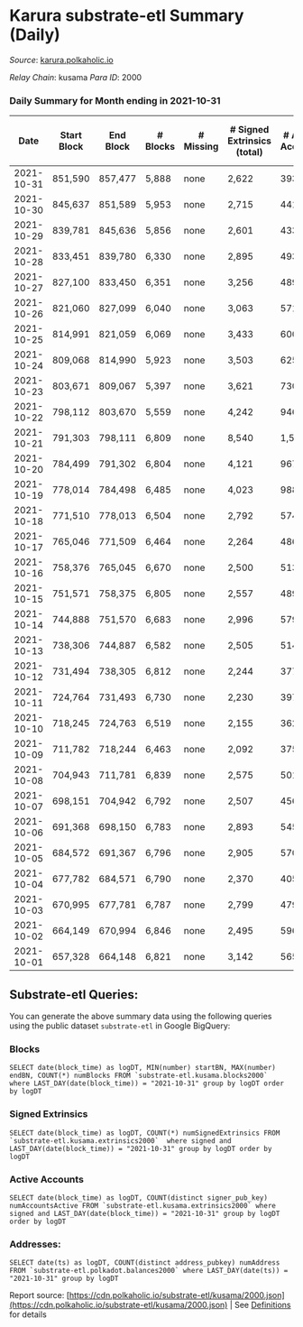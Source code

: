 # Karura substrate-etl Summary (Daily)

_Source_: [karura.polkaholic.io](https://karura.polkaholic.io)

*Relay Chain*: kusama
*Para ID*: 2000



### Daily Summary for Month ending in 2021-10-31


| Date | Start Block | End Block | # Blocks | # Missing | # Signed Extrinsics (total) | # Active Accounts | # Addresses with Balances | # Events | # Transfers | # XCM Transfers In | # XCM Transfers Out |
| ---- | ----------- | --------- | -------- | --------- | --------------------------- | ----------------- | ------------------------- | -------- | ----------- | ------------------ | ------------------- |
| 2021-10-31 | 851,590 | 857,477 | 5,888 | none  | 2,622 | 393 | 67,187 | 48,813 | 8,630 ($4,053,269.84) | 77 ($564,796.00) | 188 ($1,343,039.47) |
| 2021-10-30 | 845,637 | 851,589 | 5,953 | none  | 2,715 | 441 | 67,155 | 49,587 | 8,780 ($7,296,065.04) | 51 ($404,604.41) | 226 ($1,239,612.97) |
| 2021-10-29 | 839,781 | 845,636 | 5,856 | none  | 2,601 | 433 | 67,150 | 50,036 | 8,534 ($7,279,664.54) | 75 ($523,440.89) | 256 ($4,865,981.61) |
| 2021-10-28 | 833,451 | 839,780 | 6,330 | none  | 2,895 | 493 | 67,103 | 54,281 | 9,513 ($7,000,816.33) | 113 ($657,527.15) | 222 ($1,073,184.21) |
| 2021-10-27 | 827,100 | 833,450 | 6,351 | none  | 3,256 | 489 | 67,067 | 55,705 | 10,138 ($7,745,757.11) | 167 ($1,789,619.77) | 256 ($1,424,640.30) |
| 2021-10-26 | 821,060 | 827,099 | 6,040 | none  | 3,063 | 571 | 66,996 | 53,098 | 9,301 ($6,386,476.14) | 214 ($1,295,891.24) | 206 ($3,373,845.65) |
| 2021-10-25 | 814,991 | 821,059 | 6,069 | none  | 3,433 | 600 | 66,967 | 55,442 | 9,916 ($9,164,723.18) | 303 ($1,603,307.69) | 224 ($1,205,062.99) |
| 2021-10-24 | 809,068 | 814,990 | 5,923 | none  | 3,503 | 625 | 66,875 | 54,791 | 9,841 ($7,418,020.46) | 232 ($896,241.93) | 218 ($1,082,759.36) |
| 2021-10-23 | 803,671 | 809,067 | 5,397 | none  | 3,621 | 730 | 66,824 | 52,595 | 9,358 ($6,583,149.47) | 220 ($918,000.66) | 266 ($1,633,511.66) |
| 2021-10-22 | 798,112 | 803,670 | 5,559 | none  | 4,242 | 946 | 66,788 | 57,660 | 10,607 ($13,692,915.53) | 341 ($1,219,070.97) | 266 ($1,366,843.01) |
| 2021-10-21 | 791,303 | 798,111 | 6,809 | none  | 8,540 | 1,585 | 66,714 | 97,027 | 16,844 ($36,316,209.85) | 3,113 ($6,655,632.92) | 413 ($3,387,179.94) |
| 2021-10-20 | 784,499 | 791,302 | 6,804 | none  | 4,121 | 967 | 66,365 | 69,879 | 8,897 ($7,948,878.13) | 3,192 ($1,360,325.89) | 87 ($400,911.11) |
| 2021-10-19 | 778,014 | 784,498 | 6,485 | none  | 4,023 | 988 | 66,046 | 62,053 | 8,341 ($8,649,837.24) | 1,425 ($3,464,666.42) | 139 ($781,824.90) |
| 2021-10-18 | 771,510 | 778,013 | 6,504 | none  | 2,792 | 574 | 65,942 | 50,893 | 6,574 ($6,181,665.15) | 146 ($1,142,223.69) | 114 ($370,387.87) |
| 2021-10-17 | 765,046 | 771,509 | 6,464 | none  | 2,264 | 486 | 65,918 | 47,648 | 6,033 ($2,613,136.73) | 115 ($583,939.21) | 77 ($267,839.96) |
| 2021-10-16 | 758,376 | 765,045 | 6,670 | none  | 2,500 | 513 | 65,901 | 50,072 | 6,476 ($4,795,619.96) | 173 ($711,695.96) | 79 ($330,979.45) |
| 2021-10-15 | 751,571 | 758,375 | 6,805 | none  | 2,557 | 489 | 65,856 | 50,788 | 6,784 ($11,536,244.06) | 100 ($593,730.58) | 79 ($386,408.88) |
| 2021-10-14 | 744,888 | 751,570 | 6,683 | none  | 2,996 | 579 | 65,884 | 52,250 | 7,146 ($11,336,216.27) | 133 ($648,611.31) | 89 ($1,292,819.46) |
| 2021-10-13 | 738,306 | 744,887 | 6,582 | none  | 2,505 | 514 | 65,866 | 48,995 | 6,767 ($3,620,629.13) | 66 ($181,326.02) |   |
| 2021-10-12 | 731,494 | 738,305 | 6,812 | none  | 2,244 | 377 | 65,814 | 50,137 | 7,382 ($4,933,478.78) |   | 1 ($0.15) |
| 2021-10-11 | 724,764 | 731,493 | 6,730 | none  | 2,230 | 397 | 65,790 | 50,923 | 7,523 ($5,097,002.27) | 2 ($147.56) | 58 ($177,821.56) |
| 2021-10-10 | 718,245 | 724,763 | 6,519 | none  | 2,155 | 362 | 65,753 | 49,262 | 7,256 ($2,439,549.42) | 1 ($217.96) | 62 ($501,615.02) |
| 2021-10-09 | 711,782 | 718,244 | 6,463 | none  | 2,092 | 375 | 65,725 | 48,837 | 7,117 ($2,315,251.84) | 2 ($226.84) | 65 ($206,241.33) |
| 2021-10-08 | 704,943 | 711,781 | 6,839 | none  | 2,575 | 501 | 65,692 | 54,599 | 8,050 ($2,116,421.52) | 1 ($311.56) | 54 ($310,177.89) |
| 2021-10-07 | 698,151 | 704,942 | 6,792 | none  | 2,507 | 456 | 65,747 | 52,973 | 7,901 ($1,912,489.42) | 11 ($2,611.88) | 107 ($491,008.63) |
| 2021-10-06 | 691,368 | 698,150 | 6,783 | none  | 2,893 | 545 | 65,711 | 56,096 | 8,414 ($5,684,628.34) | 12 ($1,086.16) | 96 ($757,506.29) |
| 2021-10-05 | 684,572 | 691,367 | 6,796 | none  | 2,905 | 570 | 65,663 | 56,082 | 8,470 ($4,834,931.22) | 9 ($1,074.21) | 77 ($734,318.27) |
| 2021-10-04 | 677,782 | 684,571 | 6,790 | none  | 2,370 | 405 | 65,619 | 53,231 | 7,925 ($2,030,841.52) | 9 ($593.71) | 82 ($235,095.91) |
| 2021-10-03 | 670,995 | 677,781 | 6,787 | none  | 2,799 | 479 | 65,565 | 55,848 | 8,367 ($2,432,607.08) | 9 ($744.20) | 84 ($295,727.40) |
| 2021-10-02 | 664,149 | 670,994 | 6,846 | none  | 2,495 | 596 | 65,518 | 54,254 | 7,922 ($1,823,887.76) | 4 ($277.86) | 60 ($255,776.71) |
| 2021-10-01 | 657,328 | 664,148 | 6,821 | none  | 3,142 | 565 | 65,468 | 57,965 | 8,995 ($3,978,988.98) | 7 ($1,162.97) | 99 ($313,857.49) |

## Substrate-etl Queries:
You can generate the above summary data using the following queries using the public dataset `substrate-etl` in Google BigQuery:


### Blocks
```
SELECT date(block_time) as logDT, MIN(number) startBN, MAX(number) endBN, COUNT(*) numBlocks FROM `substrate-etl.kusama.blocks2000`  where LAST_DAY(date(block_time)) = "2021-10-31" group by logDT order by logDT
```


### Signed Extrinsics
```
SELECT date(block_time) as logDT, COUNT(*) numSignedExtrinsics FROM `substrate-etl.kusama.extrinsics2000`  where signed and LAST_DAY(date(block_time)) = "2021-10-31" group by logDT order by logDT
```


### Active Accounts
```
SELECT date(block_time) as logDT, COUNT(distinct signer_pub_key) numAccountsActive FROM `substrate-etl.kusama.extrinsics2000` where signed and LAST_DAY(date(block_time)) = "2021-10-31" group by logDT order by logDT
```


### Addresses:
```
SELECT date(ts) as logDT, COUNT(distinct address_pubkey) numAddress FROM `substrate-etl.polkadot.balances2000` where LAST_DAY(date(ts)) = "2021-10-31" group by logDT
```



Report source: [https://cdn.polkaholic.io/substrate-etl/kusama/2000.json](https://cdn.polkaholic.io/substrate-etl/kusama/2000.json) | See [Definitions](/DEFINITIONS.md) for details
